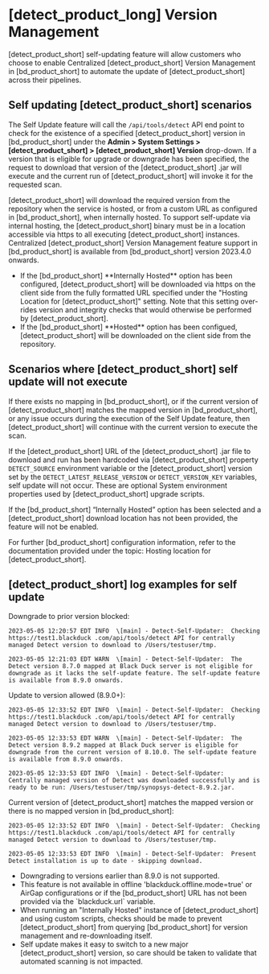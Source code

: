 # [detect_product_long] Version Management

[detect_product_short] self-updating feature will allow customers who choose to enable Centralized [detect_product_short] Version Management in [bd_product_short] to automate the update of [detect_product_short] across their pipelines.

## Self updating [detect_product_short] scenarios

The Self Update feature will call the `/api/tools/detect` API end point to check for the existence of a specified [detect_product_short] version in [bd_product_short] under the **Admin > System Settings > [detect_product_short] > [detect_product_short] Version** drop-down. If a version that is eligible for upgrade or downgrade has been specified, the request to download that version of the [detect_product_short] .jar will execute and the current run of [detect_product_short] will invoke it for the requested scan. 

[detect_product_short] will download the required version from the repository when the service is hosted, or from a custom URL as configured in [bd_product_short], when internally hosted. To support self-update via internal hosting, the [detect_product_short] binary must be in a location accessible via https to all executing [detect_product_short] instances.   
Centralized [detect_product_short] Version Management feature support in [bd_product_short] is available from [bd_product_short] version 2023.4.0 onwards.

<!-- Variables do not resolve when in a note format hence the hardcoding below -->
<note type="information">
<ul>
<li>
If the [bd_product_short] **Internally Hosted** option has been configured, [detect_product_short] will be downloaded via https on the client side from the fully formatted URL specified under the "Hosting Location for [detect_product_short]" setting. Note that this setting over-rides version and integrity checks that would otherwise be performed by [detect_product_short].
<li>
If the [bd_product_short] **Hosted** option has been configued, [detect_product_short] will be downloaded on the client side from the repository.
</li>
</ul>
</note>

## Scenarios where [detect_product_short] self update will not execute

If there exists no mapping in [bd_product_short], or if the current version of [detect_product_short] matches the mapped version in [bd_product_short], or any issue occurs during the execution of the Self Update feature, then [detect_product_short] will continue with the current version to execute the scan.

If the [detect_product_short] URL of the [detect_product_short] .jar file to download and run has been hardcoded via [detect_product_short] property `DETECT_SOURCE` environment variable or the [detect_product_short] version set by the `DETECT_LATEST_RELEASE_VERSION` or `DETECT_VERSION_KEY` variables, self update will not occur. These are optional System environment properties used by [detect_product_short] upgrade scripts.

If the [bd_product_short] “Internally Hosted” option has been selected and a [detect_product_short] download location has not been provided, the feature will not be enabled.

For further [bd_product_short] configuration information, refer to the documentation provided under the topic:
<xref href="DetectLocation.dita" scope="peer"> Hosting location for [detect_product_short].
<data name="facets" value="pubname=bd-hub"/>

## [detect_product_short] log examples for self update

Downgrade to prior version blocked:  

``` 
2023-05-05 12:20:57 EDT INFO  \[main] - Detect-Self-Updater:  Checking https://test1.blackduck‎ .com/api/tools/detect API for centrally managed Detect version to download to /Users/testuser/tmp.   

2023-05-05 12:21:03 EDT WARN  \[main] - Detect-Self-Updater:  The Detect version 8.7.0 mapped at Black Duck server is not eligible for downgrade as it lacks the self-update feature. The self-update feature is available from 8.9.0 onwards.
```

Update to version allowed (8.9.0+):   

```
2023-05-05 12:33:52 EDT INFO  \[main] - Detect-Self-Updater:  Checking https://test1.blackduck‎ .com/api/tools/detect API for centrally managed Detect version to download to /Users/testuser/tmp.  

2023-05-05 12:33:53 EDT WARN  \[main] - Detect-Self-Updater:  The Detect version 8.9.2 mapped at Black Duck server is eligible for downgrade from the current version of 8.10.0. The self-update feature is available from 8.9.0 onwards.

2023-05-05 12:33:53 EDT INFO  \[main] - Detect-Self-Updater:  Centrally managed version of Detect was downloaded successfully and is ready to be run: /Users/testuser/tmp/synopsys-detect-8.9.2.jar.
```

Current version of [detect_product_short] matches the mapped version or there is no mapped version in [bd_product_short]:   

```
2023-05-05 12:33:52 EDT INFO  \[main] - Detect-Self-Updater:  Checking https://test1.blackduck‎ .com/api/tools/detect API for centrally managed Detect version to download to /Users/testuser/tmp.  

2023-05-05 12:33:53 EDT INFO  \[main] - Detect-Self-Updater:  Present Detect installation is up to date - skipping download.
```
<!-- Variables do not resolve when in a note format hence the hardcoding below -->
<note type="important">
<ul>
<li>
Downgrading to versions earlier than 8.9.0 is not supported. 
</li>
<li>  
This feature is not available in offline 'blackduck.offline.mode=true' or AirGap configurations or if the [bd_product_short] URL has not been provided via the `blackduck.url` variable.
<li>
When running an "Internally Hosted" instance of [detect_product_short] and using custom scripts, checks should be made to prevent [detect_product_short] from querying [bd_product_short] for version management and re-downloading itself.
<li>
Self update makes it easy to switch to a new major [detect_product_short] version, so care should be taken to validate that automated scanning is not impacted.
</li>
</ul>
</note>

